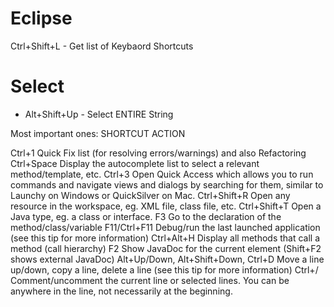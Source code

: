 Eclipse
=======
Ctrl+Shift+L - Get list of Keybaord Shortcuts

# Select
- Alt+Shift+Up - Select ENTIRE String


Most important ones:
SHORTCUT	ACTION

Ctrl+1	Quick Fix list (for resolving errors/warnings) and also Refactoring
Ctrl+Space	Display the autocomplete list to select a relevant method/template, etc.
Ctrl+3	Open Quick Access which allows you to run commands and navigate views and dialogs by searching for them, similar to Launchy on Windows or QuickSilver on Mac.
Ctrl+Shift+R	Open any resource in the workspace, eg. XML file, class file, etc.
Ctrl+Shift+T	Open a Java type, eg. a class or interface.
F3	Go to the declaration of the method/class/variable
F11/Ctrl+F11	Debug/run the last launched application (see this tip for more information)
Ctrl+Alt+H	Display all methods that call a method (call hierarchy)
F2	Show JavaDoc for the current element (Shift+F2 shows external JavaDoc)
Alt+Up/Down, Alt+Shift+Down, Ctrl+D	Move a line up/down, copy a line, delete a line (see this tip for more information)
Ctrl+/	Comment/uncomment the current line or selected lines. You can be anywhere in the line, not necessarily at the beginning.